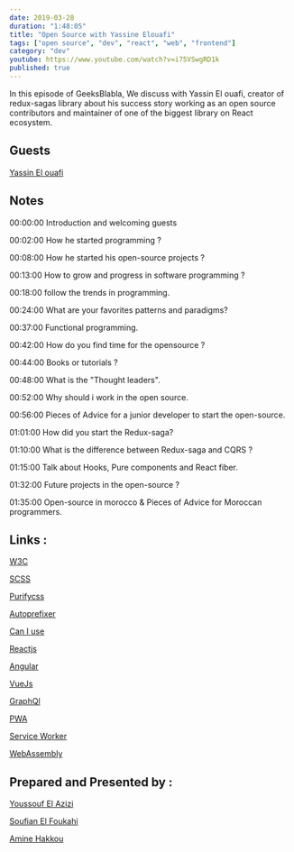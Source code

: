 ```yaml
---
date: 2019-03-28
duration: "1:48:05"
title: "Open Source with Yassine Elouafi"
tags: ["open source", "dev", "react", "web", "frontend"]
category: "dev"
youtube: https://www.youtube.com/watch?v=i75VSwgRD1k
published: true
---
```


In this episode of GeeksBlabla, We discuss with Yassin El ouafi, creator of redux-sagas library about his success story working as an open source contributors and maintainer of one of the biggest library on React ecosystem.

## Guests

[Yassin El ouafi](https://twitter.com/yassineelouafi2/)

## Notes

00:00:00 Introduction and welcoming guests

00:02:00 How he started programming ?

00:08:00 How he started his open-source projects ?

00:13:00 How to grow and progress in software programming ?

00:18:00 follow the trends in programming.

00:24:00 What are your favorites patterns and paradigms?

00:37:00 Functional programming.

00:42:00 How do you find time for the opensource ?

00:44:00 Books or tutorials ?

00:48:00 What is the "Thought leaders".

00:52:00 Why should i work in the open source.

00:56:00 Pieces of Advice for a junior developer to start the open-source.

01:01:00 How did you start the Redux-saga?

01:10:00 What is the difference between Redux-saga and CQRS ?

01:15:00 Talk about Hooks, Pure components and React fiber.

01:32:00 Future projects in the open-source ?

01:35:00 Open-source in morocco & Pieces of Advice for Moroccan programmers.

## Links :

[W3C](https://www.w3.org/)

[SCSS](https://sass-lang.com/)

[Purifycss](https://purifycss.online/)

[Autoprefixer](https://autoprefixer.github.io/)

[Can I use](https://caniuse.com/)

[Reactjs](https://reactjs.org/)

[Angular](https://angular.io/)

[VueJs](https://vuejs.org/)

[GraphQl](https://graphql.org/)

[PWA](https://developer.mozilla.org/en-US/docs/Web/Progressive_web_apps)

[Service Worker](https://developers.google.com/web/ilt/pwa/introduction-to-service-worker)

[WebAssembly](https://webassembly.org/)

## Prepared and Presented by :

[Youssouf El Azizi](https://elazizi.com)

[Soufian El Foukahi](https://twitter.com/soufyanAI)

[Amine Hakkou](https://www.hakkou.me//)
